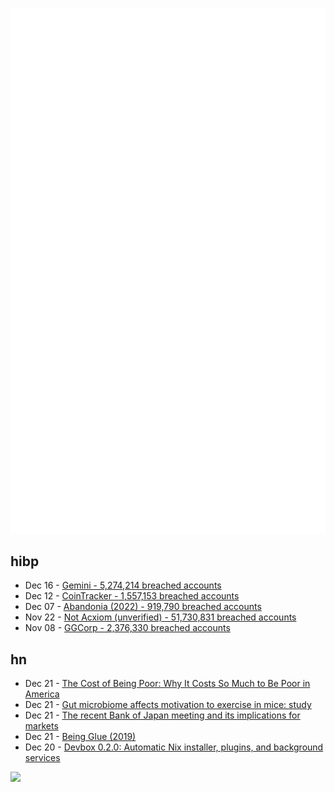 ![Metrics](https://raw.githubusercontent.com/phixion/phixion/master/metrics.svg)

## hibp

<!--
for https://github.com/phixion/phixion/blob/main/.github/workflows/feeds.yml
-->
<!--START_SECTION:haveibeenpwnd-->
- Dec 16 - [Gemini - 5,274,214 breached accounts](https://haveibeenpwned.com/PwnedWebsites#Gemini)
- Dec 12 - [CoinTracker - 1,557,153 breached accounts](https://haveibeenpwned.com/PwnedWebsites#CoinTracker)
- Dec 07 - [Abandonia (2022) - 919,790 breached accounts](https://haveibeenpwned.com/PwnedWebsites#Abandonia2022)
- Nov 22 - [Not Acxiom (unverified) - 51,730,831 breached accounts](https://haveibeenpwned.com/PwnedWebsites#NotAcxiom)
- Nov 08 - [GGCorp - 2,376,330 breached accounts](https://haveibeenpwned.com/PwnedWebsites#GGCorp)
<!--END_SECTION:haveibeenpwnd-->

## hn

<!--
for https://github.com/phixion/phixion/blob/main/.github/workflows/feeds.yml
-->
<!--START_SECTION:hn-->
- Dec 21 - [The Cost of Being Poor: Why It Costs So Much to Be Poor in America](https://finmasters.com/cost-of-being-poor/)
- Dec 21 - [Gut microbiome affects motivation to exercise in mice: study](https://singularityhub.com/2022/12/20/to-hack-your-motivation-to-exercise-you-may-just-need-to-tweak-your-gut-microbiome/)
- Dec 21 - [The recent Bank of Japan meeting and its implications for markets](https://themacrocompass.substack.com/p/bank-of-japan-surprise)
- Dec 21 - [Being Glue (2019)](https://noidea.dog/glue)
- Dec 20 - [Devbox 0.2.0: Automatic Nix installer, plugins, and background services](https://www.jetpack.io/blog/devbox-0-2-0/)
<!--END_SECTION:hn-->

<!--
for https://yhype.me
-->
![](https://hit.yhype.me/github/profile?user_id=13013670)
